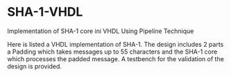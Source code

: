 # SHA-1-VHDL
Implementation of SHA-1 core ini VHDL Using Pipeline Technique

Here is listed a VHDL implementation of SHA-1. The design includes 2 parts a Padding which takes messages up to 55
characters and the SHA-1 core which processes the padded message. A testbench for the validation of the design is 
provided.
